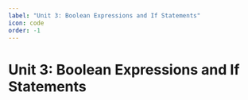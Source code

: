 ```yaml
---
label: "Unit 3: Boolean Expressions and If Statements"
icon: code
order: -1
---
```


# Unit 3: Boolean Expressions and If Statements